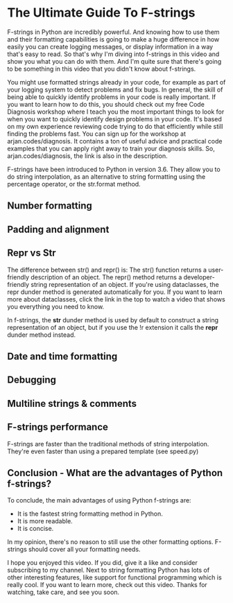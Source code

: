 # The Ultimate Guide To F-strings

F-strings in Python are incredibly powerful. And knowing how to use them and their formatting capabilities is going to make a huge difference in how easily you can create logging messages, or display information in a way that's easy to read. So that's why I'm diving into f-strings in this video and show you what you can do with them. And I'm quite sure that there's going to be something in this video that you didn't know about f-strings.

You might use formatted strings already in your code, for example as part of your logging system to detect problems and fix bugs. In general, the skill of being able to quickly identify problems in your code is really important. If you want to learn how to do this, you should check out my free Code Diagnosis workshop where I teach you the most important things to look for when you want to quickly identify design problems in your code. It's based on my own experience reviewing code trying to do that efficiently while still finding the problems fast. You can sign up for the workshop at arjan.codes/diagnosis. It contains a ton of useful advice and practical code examples that you can apply right away to train your diagnosis skills. So, arjan.codes/diagnosis, the link is also in the description.

F-strings have been introduced to Python in version 3.6. They allow you to do string interpolation, as an alternative to string formatting using the percentage operator, or the str.format method.

## Number formatting

## Padding and alignment

## Repr vs Str

The difference between str() and repr() is: The str() function returns a user-friendly description of an object. The repr() method returns a developer-friendly string representation of an object. If you're using dataclasses, the repr dunder method is generated automatically for you. If you want to learn more about dataclasses, click the link in the top to watch a video that shows you everything you need to know.

In f-strings, the **str** dunder method is used by default to construct a string representation of an object, but if you use the !r extension it calls the **repr** dunder method instead.

## Date and time formatting

## Debugging

## Multiline strings & comments

## F-strings performance

F-strings are faster than the traditional methods of string interpolation. They're even faster than using a prepared template (see speed.py)

## Conclusion - What are the advantages of Python f-strings?

To conclude, the main advantages of using Python f-strings are:

- It is the fastest string formatting method in Python.
- It is more readable.
- It is concise.

In my opinion, there's no reason to still use the other formatting options. F-strings should cover all your formatting needs.

I hope you enjoyed this video. If you did, give it a like and consider subscribing to my channel. Next to string formatting Python has lots of other interesting features, like support for functional programming which is really cool. If you want to learn more, check out this video. Thanks for watching, take care, and see you soon.
